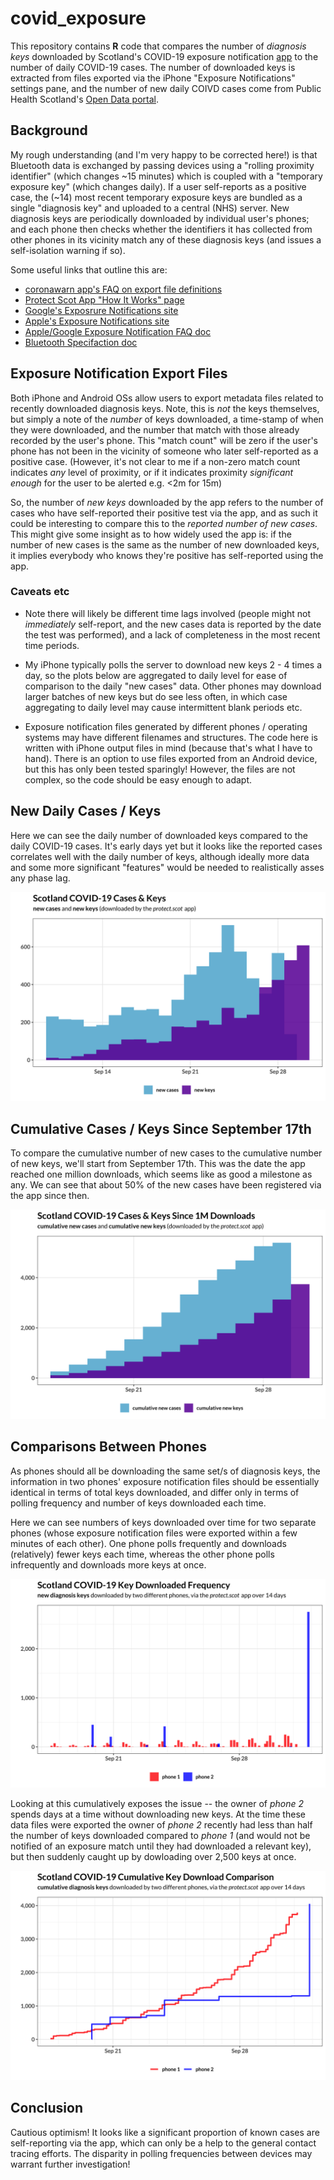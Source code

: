 # covid_exposure

This repository contains **R** code that compares the number of *diagnosis keys* downloaded by Scotland's COVID-19 exposure notification [app](https://protect.scot) to the number of daily COVID-19 cases. The number of downloaded keys is extracted from files exported via the iPhone "Exposure Notifications" settings pane, and the number of new daily COIVD cases come from Public Health Scotland's [Open Data portal](https://www.opendata.nhs.scot). 

## Background

My rough understanding (and I'm very happy to be corrected here!) is that Bluetooth data is exchanged by passing devices using a "rolling proximity identifier" (which changes ~15 minutes) which is coupled with a "temporary exposure key" (which changes daily). If a user self-reports as a positive case, the (~14) most recent temporary exposure keys are bundled as a single "diagnosis key" and uploaded to a central (NHS) server. New diagnosis keys are periodically downloaded by individual user's phones; and each phone then checks whether the identifiers it has collected from other phones in its vicinity match any of these diagnosis keys (and issues a self-isolation warning if so).

Some useful links that outline this are:
* [coronawarn app's FAQ on export file definitions](https://www.coronawarn.app/en/faq/#keys_matches)
* [Protect Scot App "How It Works" page](https://protect.scot/how-it-works)
* [Google's Exposrure Notifications site](https://www.google.com/covid19/exposurenotifications/)
* [Apple's Exposure Notifications site](https://covid19.apple.com/contacttracing)
* [Apple/Google Exposure Notification FAQ doc](https://static.googleusercontent.com/media/www.google.com/en//covid19/exposurenotifications/pdfs/Exposure-Notification-FAQ-v1.2.pdf)
* [Bluetooth Specifaction doc](https://blog.google/documents/70/Exposure_Notification_-_Bluetooth_Specification_v1.2.2.pdf)

## Exposure Notification Export Files

Both iPhone and Android OSs allow users to export metadata files related to recently downloaded diagnosis keys. Note, this is *not* the keys themselves, but simply a note of the *number* of keys downloaded, a time-stamp of when they were downloaded, and the number that match with those already recorded by the user's phone. This "match count" will be zero if the user's phone has not been in the vicinity of someone who later self-reported as a positive case. (However, it's not clear to me if a non-zero match count indicates *any* level of proximity, or if it indicates proximity *significant enough* for the user to be alerted e.g. <2m for 15m)

So, the number of *new keys* downloaded by the app refers to the number of cases who have self-reported their positive test via the app, and as such it could be interesting to compare this to the *reported number of new cases*. This might give some insight as to how widely used the app is: if the number of new cases is the same as the number of new downloaded keys, it implies everybody who knows they're positive has self-reported using the app.

### Caveats etc

* Note there will likely be different time lags involved (people might not *immediately* self-report, and the new cases data is reported by the date the test was performed), and a lack of completeness in the most recent time periods.

* My iPhone typically polls the server to download new keys 2 - 4 times a day, so the plots below are aggregated to daily level for ease of comparison to the daily "new cases" data. Other phones may download larger batches of new keys but do see less often, in which case aggregating to daily level may cause intermittent blank periods etc.

* Exposure notification files generated by different phones / operating systems may have different filenames and structures. The code here is written with iPhone output files in mind (because that's what I have to hand). There is an option to use files exported from an Android device, but this has only been tested sparingly! However, the files are not complex, so the code should be easy enough to adapt.

## New Daily Cases / Keys
Here we can see the daily number of downloaded keys compared to the daily COVID-19 cases. It's early days yet but it looks like the reported cases correlates well with the daily number of keys, although ideally more data and some more significant "features" would be needed to realistically asses any phase lag.

![](/pics/plot_cases_keys.png)

## Cumulative Cases / Keys Since September 17th
To compare the cumulative number of new cases to the cumulative number of new keys, we'll start from September 17th. This was the date the app reached one million downloads, which seems like as good a milestone as any. We can see that about 50% of the new cases have been registered via the app since then.

![](/pics/plot_cum_cases_keys_sep17.png)

## Comparisons Between Phones
As phones should all be downloading the same set/s of diagnosis keys, the information in two phones' exposure notification files should be essentially identical in terms of total keys downloaded, and differ only in terms of polling frequency and number of keys downloaded each time.

Here we can see numbers of keys downloaded over time for two separate phones (whose exposure notification files were exported within a few minutes of each other). One phone polls frequently and downloads (relatively) fewer keys each time, whereas the other phone polls infrequently and downloads more keys at once.

![](/pics/plot_new_two_phones.png)

Looking at this cumulatively exposes the issue -- the owner of *phone 2* spends days at a time without downloading new keys. At the time these data files were exported the owner of *phone 2* recently had less than half the number of keys downloaded compared to *phone 1* (and would not be notified of an exposure match until they had downloaded a relevant key), but then suddenly caught up by dowloading over 2,500 keys at once.

![](/pics/plot_cum_two_phones.png)


## Conclusion

Cautious optimism! It looks like a significant proportion of known cases are self-reporting via the app, which can only be a help to the general contact tracing efforts. The disparity in polling frequencies between devices may warrant further investigation!

